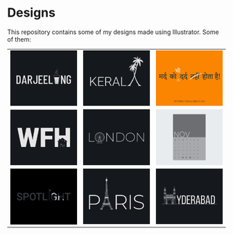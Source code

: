 # Designs
This repository contains some of my designs made using Illustrator.
Some of them:
<table>
    <tr>
      <td><img src="2020-12/png/31.12.2020.png"></td>
      <td><img src="2020-12/png/25.12.2020.png"></td>
      <td><img src="2020-11/png/19.11.2020.png"></td>
    </tr>
    <tr>
      <td><img src="2021-01/png/05.01.2021.png"></td>
      <td><img src="2020-12/png/16.12.2020.png"></td>
      <td><img src="2020-11/png/26.11.2020.png"></td>
    </tr>
    <tr>
      <td><img src="2020-11/png/21.11.2020.png"></td>
      <td><img src="2020-12/png/18.12.2020.png"></td>
      <td><img src="2020-12/png/20.12.2020.png"></td>
    </tr>
</table>
